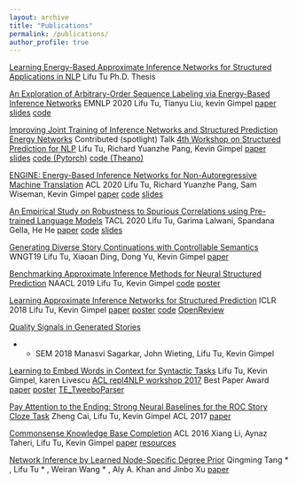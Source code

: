 ```yaml
---
layout: archive
title: "Publications"
permalink: /publications/
author_profile: true
---
```



[Learning Energy-Based Approximate Inference Networks for Structured Applications in NLP](https://arxiv.org/pdf/2108.12522.pdf)
Lifu Tu
Ph.D. Thesis


[An Exploration of Arbitrary-Order Sequence Labeling via Energy-Based Inference Networks](https://arxiv.org/pdf/2010.02789.pdf)
EMNLP 2020
Lifu Tu, Tianyu Liu, kevin Gimpel
[paper](https://arxiv.org/abs/2010.02789.pdf") [slides](http://lifu-tu.github.io/files/HighOrderEMNLP2020.pdf) [code](https://github.com/tyliupku/Arbitrary-Order-Infnet)


[Improving Joint Training of Inference Networks and Structured Prediction Energy Networks](https://arxiv.org/abs/1911.02891)
Contributed (spotlight) Talk [4th Workshop on Structured Prediction for NLP](https://structuredprediction.github.io/SPNLP20/schedule/)
Lifu Tu, Richard Yuanzhe Pang, Kevin Gimpel
[paper]()  [slides](http://lifu-tu.github.io/files/spnlpEMNLP2020.pdf)  [code (Pytorch)](https://github.com/tyliupku/Arbitrary-Order-Infnet)  [code (Theano)](https://github.com/lifu-tu/adv_infnet_joint")


[ENGINE: Energy-Based Inference Networks for Non-Autoregressive Machine Translation](https://arxiv.org/abs/2005.00850)
ACL 2020
Lifu Tu, Richard Yuanzhe Pang, Sam Wiseman, Kevin Gimpel
[paper](https://arxiv.org/abs/2005.00850) [code](https://github.com/lifu-tu/ENGINE) [slides](http://lifu-tu.github.io/files/ACL2020Talk.pdf)


[An Empirical Study on Robustness to Spurious Correlations using Pre-trained Language Models](https://arxiv.org/abs/2007.06778)
TACL 2020
Lifu Tu, Garima Lalwani, Spandana Gella, He He
[paper](https://arxiv.org/abs/2007.06778) [code](https://github.com/lifu-tu/Study-NLP-Robustness) [slides](http://lifu-tu.github.io/files/TACL2020.pdf)

[Generating Diverse Story Continuations with Controllable Semantics](https://arxiv.org/pdf/1909.13434.pdf)
WNGT19
Lifu Tu, Xiaoan Ding, Dong Yu, Kevin Gimpel
[paper](https://arxiv.org/pdf/1909.13434.pdf)

[Benchmarking Approximate Inference Methods for Neural Structured Prediction](https://arxiv.org/abs/1904.01138)
NAACL 2019
Lifu Tu, Kevin Gimpel
[code](https://github.com/lifu-tu/BenchmarkingApproximateInference) [poster](http://lifu-tu.github.io/files/Benchmarking_Approximate_Inference_poster.pdf)
 
[Learning Approximate Inference Networks for Structured Prediction](https://arxiv.org/abs/1803.03376)
ICLR 2018
Lifu Tu, Kevin Gimpel
[paper]() [poster](http://lifu-tu.github.io/files/InfNet_poster.pdf) [code](https://github.com/lifu-tu/INFNET) [OpenReview](https://openreview.net/forum?id=H1WgVz-AZ) 


[Quality Signals in Generated Stories](http://ttic.uchicago.edu/~kgimpel/papers/sagarkar+etal.starsem18.pdf)
* * SEM 2018
Manasvi Sagarkar, John Wieting, Lifu Tu, Kevin Gimpel

[Learning to Embed Words in Context for Syntactic Tasks](https://arxiv.org/abs/1706.02807)
Lifu Tu, Kevin Gimpel, karen Livescu
[ACL repl4NLP workshop 2017](https://sites.google.com/site/repl4nlp2017/accepted-papers) Best Paper Award
[paper](https://arxiv.org/abs/1706.02807) [poster](http://lifu-tu.github.io/files/rep4nlp.pdf) [TE\_TweeboParser](https://github.com/lifu-tu/TE_TweeboParser")


[Pay Attention to the Ending: Strong Neural Baselines for the ROC Story Cloze Task](https://aclanthology.org/P17-2097/)
Zheng Cai, Lifu Tu, Kevin Gimpel
ACL 2017
[paper](https://aclanthology.org/P17-2097/)


[Commonsense Knowledge Base Completion](http://aclweb.org/anthology/P16-1137)
ACL 2016
Xiang Li, Aynaz Taheri, Lifu Tu, Kevin Gimpel
[paper](http://aclweb.org/anthology/P16-1137) [resources](http://ttic.uchicago.edu/~kgimpel/commonsense.html)


[Network Inference by Learned Node-Specific Degree Prior](https://arxiv.org/pdf/1602.02386v1.pdf)
Qingming Tang * , Lifu Tu * , Weiran Wang * , Aly A. Khan and Jinbo Xu
[paper](https://arxiv.org/pdf/1602.02386v1.pdf)

<!--
#{% if author.googlescholar %}
  You can also find my articles on <u><a href="{{author.googlescholar}}">my Google Scholar profile</a>.</u>
#{% endif %}

#{% include base_path %}

#{% for post in site.publications reversed %}
#  {% include archive-single.html %}
#{% endfor %}

-->

